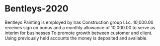 # Bentleys-2020
Bentleys Painting is employed by Iras Construction group LLc. 10,000.00 receives sign on bonus and a monthly allowance of 10,000.00 to serve as interim for businesses
To promote growth between customer and client. Using previously held accounts the money is deposited and available.
